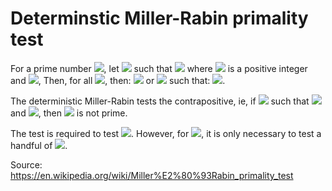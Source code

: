# Determinstic Miller-Rabin primality test

For a prime number <img src="https://render.githubusercontent.com/render/math?math=p">, let <img src="https://render.githubusercontent.com/render/math?math=q = p-1"> such that <img src="https://render.githubusercontent.com/render/math?math=q = 2^{s}\cdot d"> where <img src="https://render.githubusercontent.com/render/math?math=s"> is a positive integer and <img src="https://render.githubusercontent.com/render/math?math=d = 1 (\text{mod} 2)">, Then, for all <img src="https://render.githubusercontent.com/render/math?math=a \in \mathbb{Z}/n\mathbb{Z}">, then:
<img src="https://render.githubusercontent.com/render/math?math=a^{d} = 1 (\text{mod} p)">
or <img src="https://render.githubusercontent.com/render/math?math=\exists r \in [0, s-1]"> such that:
<img src="https://render.githubusercontent.com/render/math?math=a^{2^{r}\cdot d} = -1 (\text{mod} p)">.

The deterministic Miller-Rabin tests the contrapositive, ie, if <img src="https://render.githubusercontent.com/render/math?math=\exists a \in \mathbb{Z}/n\mathbb{Z}"> such that <img src="https://render.githubusercontent.com/render/math?math=a^{d} \new 1 (\text{mod} p)"> and <img src="https://render.githubusercontent.com/render/math?math=a^{2^{r}\cdot d} = -1 (\text{mod} p) \forall r \in [0, s-1]">, then <img src="https://render.githubusercontent.com/render/math?math=p"> is not prime.

The test is required to test <img src="https://render.githubusercontent.com/render/math?math=a < 2(\log n)^{2}">. However, for <img src="https://render.githubusercontent.com/render/math?math=p < 3,317,044,064,679,887,385,961,981">, it is only necessary to test a handful of <img src="https://render.githubusercontent.com/render/math?math=a">.

Source: https://en.wikipedia.org/wiki/Miller%E2%80%93Rabin_primality_test
